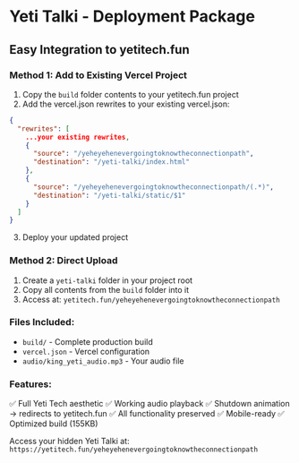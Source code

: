 # Yeti Talki - Deployment Package

## Easy Integration to yetitech.fun

### Method 1: Add to Existing Vercel Project

1. Copy the `build` folder contents to your yetitech.fun project
2. Add the vercel.json rewrites to your existing vercel.json:

```json
{
  "rewrites": [
    ...your existing rewrites,
    {
      "source": "/yeheyehenevergoingtoknowtheconnectionpath",
      "destination": "/yeti-talki/index.html"
    },
    {
      "source": "/yeheyehenevergoingtoknowtheconnectionpath/(.*)",
      "destination": "/yeti-talki/static/$1"
    }
  ]
}
```

3. Deploy your updated project

### Method 2: Direct Upload

1. Create a `yeti-talki` folder in your project root
2. Copy all contents from the `build` folder into it
3. Access at: `yetitech.fun/yeheyehenevergoingtoknowtheconnectionpath`

### Files Included:
- `build/` - Complete production build
- `vercel.json` - Vercel configuration
- `audio/king_yeti_audio.mp3` - Your audio file

### Features:
✅ Full Yeti Tech aesthetic
✅ Working audio playback
✅ Shutdown animation → redirects to yetitech.fun
✅ All functionality preserved
✅ Mobile-ready
✅ Optimized build (155KB)

Access your hidden Yeti Talki at:
`https://yetitech.fun/yeheyehenevergoingtoknowtheconnectionpath`